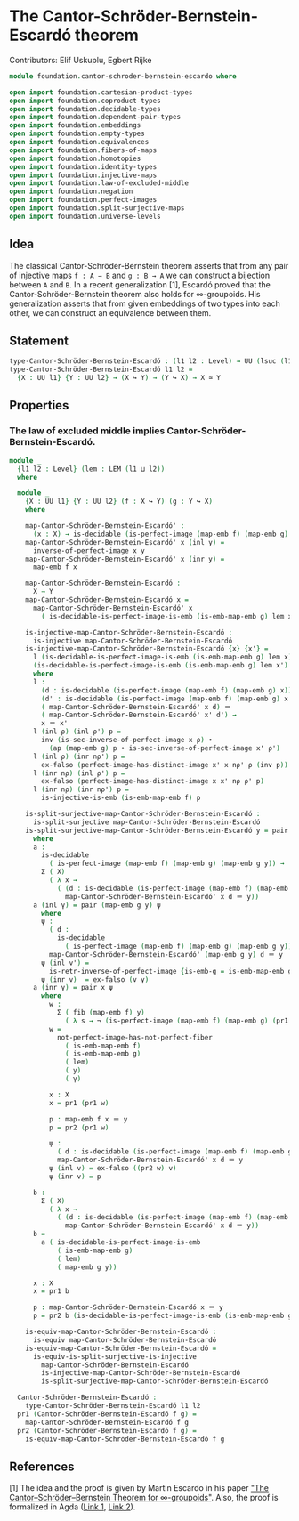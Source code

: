 # The Cantor-Schröder-Bernstein-Escardó theorem

Contributors: Elif Uskuplu, Egbert Rijke

```agda
module foundation.cantor-schroder-bernstein-escardo where

open import foundation.cartesian-product-types
open import foundation.coproduct-types
open import foundation.decidable-types
open import foundation.dependent-pair-types
open import foundation.embeddings
open import foundation.empty-types
open import foundation.equivalences
open import foundation.fibers-of-maps
open import foundation.homotopies
open import foundation.identity-types
open import foundation.injective-maps
open import foundation.law-of-excluded-middle
open import foundation.negation
open import foundation.perfect-images
open import foundation.split-surjective-maps
open import foundation.universe-levels
```

## Idea

The classical Cantor-Schröder-Bernstein theorem asserts that from any pair of injective maps `f : A → B` and `g : B → A` we can construct a bijection between `A` and `B`. In a recent generalization [1], Escardó proved that the Cantor-Schröder-Bernstein theorem also holds for ∞-groupoids. His generalization asserts that from given embeddings of two types into each other, we can construct an equivalence between them.

## Statement

```agda
type-Cantor-Schröder-Bernstein-Escardó : (l1 l2 : Level) → UU (lsuc (l1 ⊔ l2))
type-Cantor-Schröder-Bernstein-Escardó l1 l2 =
  {X : UU l1} {Y : UU l2} → (X ↪ Y) → (Y ↪ X) → X ≃ Y
```

## Properties

### The law of excluded middle implies Cantor-Schröder-Bernstein-Escardó.

```agda
module _
  {l1 l2 : Level} (lem : LEM (l1 ⊔ l2)) 
  where

  module _
    {X : UU l1} {Y : UU l2} (f : X ↪ Y) (g : Y ↪ X)
    where

    map-Cantor-Schröder-Bernstein-Escardó' : 
      (x : X) → is-decidable (is-perfect-image (map-emb f) (map-emb g) x) → Y
    map-Cantor-Schröder-Bernstein-Escardó' x (inl y) =
      inverse-of-perfect-image x y
    map-Cantor-Schröder-Bernstein-Escardó' x (inr y) =
      map-emb f x

    map-Cantor-Schröder-Bernstein-Escardó :
      X → Y
    map-Cantor-Schröder-Bernstein-Escardó x =
      map-Cantor-Schröder-Bernstein-Escardó' x
        ( is-decidable-is-perfect-image-is-emb (is-emb-map-emb g) lem x)

    is-injective-map-Cantor-Schröder-Bernstein-Escardó :
      is-injective map-Cantor-Schröder-Bernstein-Escardó
    is-injective-map-Cantor-Schröder-Bernstein-Escardó {x} {x'} =
      l (is-decidable-is-perfect-image-is-emb (is-emb-map-emb g) lem x)
      (is-decidable-is-perfect-image-is-emb (is-emb-map-emb g) lem x')
      where
      l :
        (d : is-decidable (is-perfect-image (map-emb f) (map-emb g) x))
        (d' : is-decidable (is-perfect-image (map-emb f) (map-emb g) x')) →
        ( map-Cantor-Schröder-Bernstein-Escardó' x d) ＝
        ( map-Cantor-Schröder-Bernstein-Escardó' x' d') →
        x ＝ x'
      l (inl ρ) (inl ρ') p =
        inv (is-sec-inverse-of-perfect-image x ρ) ∙
          (ap (map-emb g) p ∙ is-sec-inverse-of-perfect-image x' ρ')
      l (inl ρ) (inr nρ') p =
        ex-falso (perfect-image-has-distinct-image x' x nρ' ρ (inv p))
      l (inr nρ) (inl ρ') p =
        ex-falso (perfect-image-has-distinct-image x x' nρ ρ' p)
      l (inr nρ) (inr nρ') p =
        is-injective-is-emb (is-emb-map-emb f) p

    is-split-surjective-map-Cantor-Schröder-Bernstein-Escardó :
      is-split-surjective map-Cantor-Schröder-Bernstein-Escardó
    is-split-surjective-map-Cantor-Schröder-Bernstein-Escardó y = pair x p
      where
      a :
        is-decidable
          ( is-perfect-image (map-emb f) (map-emb g) (map-emb g y)) →
        Σ ( X)
          ( λ x →
            ( (d : is-decidable (is-perfect-image (map-emb f) (map-emb g) x)) →
              map-Cantor-Schröder-Bernstein-Escardó' x d ＝ y))
      a (inl γ) = pair (map-emb g y) ψ
        where
        ψ :
          ( d :
            is-decidable
              ( is-perfect-image (map-emb f) (map-emb g) (map-emb g y))) →
          map-Cantor-Schröder-Bernstein-Escardó' (map-emb g y) d ＝ y
        ψ (inl v') =
          is-retr-inverse-of-perfect-image {is-emb-g = is-emb-map-emb g} y v'
        ψ (inr v)  = ex-falso (v γ)
      a (inr γ) = pair x ψ
        where
          w :
            Σ ( fib (map-emb f) y)
              ( λ s → ¬ (is-perfect-image (map-emb f) (map-emb g) (pr1 s)))
          w =
            not-perfect-image-has-not-perfect-fiber
              ( is-emb-map-emb f)
              ( is-emb-map-emb g)
              ( lem)
              ( y)
              ( γ)

          x : X
          x = pr1 (pr1 w)

          p : map-emb f x ＝ y
          p = pr2 (pr1 w)

          ψ :
            ( d : is-decidable (is-perfect-image (map-emb f) (map-emb g) x)) →
            map-Cantor-Schröder-Bernstein-Escardó' x d ＝ y
          ψ (inl v) = ex-falso ((pr2 w) v)
          ψ (inr v) = p

      b :
        Σ ( X)
          ( λ x →
            ( (d : is-decidable (is-perfect-image (map-emb f) (map-emb g) x)) →
              map-Cantor-Schröder-Bernstein-Escardó' x d ＝ y))
      b =
        a ( is-decidable-is-perfect-image-is-emb
            ( is-emb-map-emb g)
            ( lem)
            ( map-emb g y))

      x : X
      x = pr1 b

      p : map-Cantor-Schröder-Bernstein-Escardó x ＝ y
      p = pr2 b (is-decidable-is-perfect-image-is-emb (is-emb-map-emb g) lem x)

    is-equiv-map-Cantor-Schröder-Bernstein-Escardó :
      is-equiv map-Cantor-Schröder-Bernstein-Escardó
    is-equiv-map-Cantor-Schröder-Bernstein-Escardó =
      is-equiv-is-split-surjective-is-injective
        map-Cantor-Schröder-Bernstein-Escardó
        is-injective-map-Cantor-Schröder-Bernstein-Escardó
        is-split-surjective-map-Cantor-Schröder-Bernstein-Escardó

  Cantor-Schröder-Bernstein-Escardó :
    type-Cantor-Schröder-Bernstein-Escardó l1 l2
  pr1 (Cantor-Schröder-Bernstein-Escardó f g) =
    map-Cantor-Schröder-Bernstein-Escardó f g
  pr2 (Cantor-Schröder-Bernstein-Escardó f g) =
    is-equiv-map-Cantor-Schröder-Bernstein-Escardó f g
```

## References

[1] The idea and the proof is given by Martin Escardo in his paper ["The Cantor–Schröder–Bernstein Theorem for ∞-groupoids"](https://doi.org/10.1007/s40062-021-00284-6). Also, the proof is formalized in Agda ([Link 1](https://www.cs.bham.ac.uk/~mhe/TypeTopology/CantorSchroederBernstein.html), [Link 2](https://github.com/martinescardo/TypeTopology)). 

